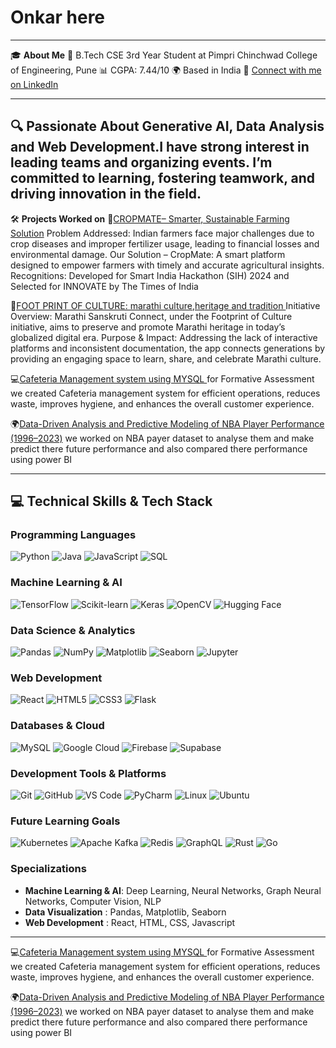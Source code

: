# Onkar here 


---
🎓 **About Me**
🏫 B.Tech CSE 3rd Year Student at Pimpri Chinchwad College of Engineering, Pune
📊 CGPA: 7.44/10
🌍 Based in India
💼 [Connect with me on LinkedIn](https://www.linkedin.com/in/onkar-chand-00a153294/)


---
🔍 **Passionate About**
Generative AI, Data Analysis and Web Development.I have strong interest in leading teams and organizing events. I’m committed to learning, fostering teamwork, and driving innovation in the field. 
---

🛠️ **Projects Worked on**
🌾[CROPMATE– Smarter, Sustainable Farming Solution](https://drive.google.com/file/d/11nZBpRyu9tLKvt1_v7XSbJyW-ih9-IRC/view)
Problem Addressed:
 Indian farmers face major challenges due to crop diseases and improper fertilizer usage, leading to financial losses and environmental damage.
Our Solution – CropMate:
 A smart platform designed to empower farmers with timely and accurate agricultural insights.
Recognitions:
Developed for Smart India Hackathon (SIH) 2024 and Selected for INNOVATE by The Times of India

🏫[FOOT PRINT OF CULTURE: marathi culture,heritage and tradition ](https://drive.google.com/file/d/1Hlb-VBKYit3lFh__Y3wyCvk98-VWLApf/view)
Initiative Overview: 
Marathi Sanskruti Connect, under the Footprint of Culture initiative, aims to preserve and promote Marathi heritage in today’s globalized digital era.
Purpose & Impact: 
Addressing the lack of interactive platforms and inconsistent documentation, the app connects generations by providing an engaging space to learn, share, and celebrate Marathi culture. 

💻[Cafeteria Management system using MYSQL ](https://drive.google.com/file/d/1CwXnQ6RzdokvdjBcqwPXQfZUl-06UT5j/view) 
for Formative Assessment we created Cafeteria management system for  efficient operations, reduces waste, improves hygiene, and enhances the overall customer experience. 

🌍[Data-Driven Analysis and Predictive Modeling of NBA Player Performance (1996–2023)](https://drive.google.com/file/d/1YH96HgeEjOpY7wYaC5tTVOm_DcGi_Oj8/view) 
we worked on NBA payer dataset to analyse them and make predict there future performance and also compared there performance using power BI


---

## 💻 Technical Skills & Tech Stack

### Programming Languages
![Python](https://img.shields.io/badge/-Python-3776AB?style=flat-square&logo=python&logoColor=white)
![Java](https://img.shields.io/badge/-Java-ED8B00?style=flat-square&logo=openjdk&logoColor=white)
![JavaScript](https://img.shields.io/badge/-JavaScript-F7DF1E?style=flat-square&logo=javascript&logoColor=black)
![SQL](https://img.shields.io/badge/-SQL-4479A1?style=flat-square&logo=mysql&logoColor=white)

### Machine Learning & AI
![TensorFlow](https://img.shields.io/badge/-TensorFlow-FF6F00?style=flat-square&logo=tensorflow&logoColor=white)
![Scikit-learn](https://img.shields.io/badge/-Scikit--learn-F7931E?style=flat-square&logo=scikit-learn&logoColor=white)
![Keras](https://img.shields.io/badge/-Keras-D00000?style=flat-square&logo=keras&logoColor=white)
![OpenCV](https://img.shields.io/badge/-OpenCV-5C3EE8?style=flat-square&logo=opencv&logoColor=white)
![Hugging Face](https://img.shields.io/badge/-Hugging%20Face-FFD21E?style=flat-square&logo=huggingface&logoColor=black)

### Data Science & Analytics
![Pandas](https://img.shields.io/badge/-Pandas-150458?style=flat-square&logo=pandas&logoColor=white)
![NumPy](https://img.shields.io/badge/-NumPy-013243?style=flat-square&logo=numpy&logoColor=white)
![Matplotlib](https://img.shields.io/badge/-Matplotlib-11557c?style=flat-square&logo=matplotlib&logoColor=white)
![Seaborn](https://img.shields.io/badge/-Seaborn-3776AB?style=flat-square&logo=python&logoColor=white)
![Jupyter](https://img.shields.io/badge/-Jupyter-F37626?style=flat-square&logo=jupyter&logoColor=white)

### Web Development
![React](https://img.shields.io/badge/-React-61DAFB?style=flat-square&logo=react&logoColor=black)
![HTML5](https://img.shields.io/badge/-HTML5-E34F26?style=flat-square&logo=html5&logoColor=white)
![CSS3](https://img.shields.io/badge/-CSS3-1572B6?style=flat-square&logo=css3&logoColor=white)
![Flask](https://img.shields.io/badge/-Flask-000000?style=flat-square&logo=flask&logoColor=white)

### Databases & Cloud

![MySQL](https://img.shields.io/badge/-MySQL-4479A1?style=flat-square&logo=mysql&logoColor=white)
![Google Cloud](https://img.shields.io/badge/-Google%20Cloud-4285F4?style=flat-square&logo=google-cloud&logoColor=white)
![Firebase](https://img.shields.io/badge/-Firebase-FFCA28?style=flat-square&logo=firebase&logoColor=black)
![Supabase](https://img.shields.io/badge/-Supabase-3ECF8E?style=flat-square&logo=supabase&logoColor=white)

### Development Tools & Platforms
![Git](https://img.shields.io/badge/-Git-F05032?style=flat-square&logo=git&logoColor=white)
![GitHub](https://img.shields.io/badge/-GitHub-181717?style=flat-square&logo=github&logoColor=white)
![VS Code](https://img.shields.io/badge/-VS%20Code-007ACC?style=flat-square&logo=visual-studio-code&logoColor=white)
![PyCharm](https://img.shields.io/badge/-PyCharm-000000?style=flat-square&logo=pycharm&logoColor=white)
![Linux](https://img.shields.io/badge/-Linux-FCC624?style=flat-square&logo=linux&logoColor=black)
![Ubuntu](https://img.shields.io/badge/-Ubuntu-E95420?style=flat-square&logo=ubuntu&logoColor=white)

### Future Learning Goals
![Kubernetes](https://img.shields.io/badge/-Kubernetes-326CE5?style=flat-square&logo=kubernetes&logoColor=white)
![Apache Kafka](https://img.shields.io/badge/-Apache%20Kafka-231F20?style=flat-square&logo=apache-kafka&logoColor=white)
![Redis](https://img.shields.io/badge/-Redis-DC382D?style=flat-square&logo=redis&logoColor=white)
![GraphQL](https://img.shields.io/badge/-GraphQL-E10098?style=flat-square&logo=graphql&logoColor=white)
![Rust](https://img.shields.io/badge/-Rust-000000?style=flat-square&logo=rust&logoColor=white)
![Go](https://img.shields.io/badge/-Go-00ADD8?style=flat-square&logo=go&logoColor=white)

### Specializations
- **Machine Learning & AI**: Deep Learning, Neural Networks, Graph Neural Networks, Computer Vision, NLP
- **Data Visualization** : Pandas, Matplotlib, Seaborn
- **Web Development** : React, HTML, CSS, Javascript

---

💻[Cafeteria Management system using MYSQL ](https://drive.google.com/file/d/1CwXnQ6RzdokvdjBcqwPXQfZUl-06UT5j/view) 
for Formative Assessment we created Cafeteria management system for  efficient operations, reduces waste, improves hygiene, and enhances the overall customer experience. 

🌍[Data-Driven Analysis and Predictive Modeling of NBA Player Performance (1996–2023)](https://drive.google.com/file/d/1YH96HgeEjOpY7wYaC5tTVOm_DcGi_Oj8/view) 
we worked on NBA payer dataset to analyse them and make predict there future performance and also compared there performance using power BI



